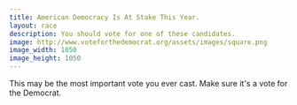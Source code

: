 ```yaml
---
title: American Democracy Is At Stake This Year.
layout: race
description: You should vote for one of these candidates.
image: http://www.voteforthedemocrat.org/assets/images/square.png
image_width: 1050
image_height: 1050
---
```

This may be the most important vote you ever cast. Make sure it's a vote for the Democrat.
